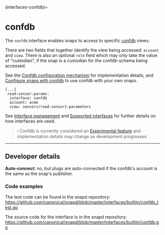 (interfaces-confdb)=
# confdb

The `confdb` interface enables snaps to access to specific  [confdb](/interfaces/confdb) views.

There are two fields that together identify the view being accessed: `account` and `view`. There is also an optional `role` field which may only take the value of "custodian", if the snap is a custodian for the confdb-schema being accessed.

See the [Confdb configuration mechanism](/interfaces/confdb) for implementation details, and [Configure snaps with confdb](/) to use confdb with your own snaps.

```
[...]
 read-sensor-params:
  interface: confdb
  account: acme
  view: sensors/read-sensor1-parameters
```

[comment]: <> (```{tip})

See [Interface management](/) and [Supported interfaces](/interfaces/index) for further details on how interfaces are used.

[comment]: <> (```)

> :information_source: Confdb is currently considered an [Experimental feature](https://forum.snapcraft.io/t/experimental-features/41241) and implementation details may change as development progresses.

---

<h2 id='heading--dev-details'>Developer details </h2>

**Auto-connect**: no, but plugs are auto-connected if the confdb's account is the same as the snap's publisher.

### Code examples

The test code can be found in the snapd repository:</br>https://github.com/canonical/snapd/blob/master/interfaces/builtin/confdb_test.go

The source code for the interface is in the snapd repository:
</br>https://github.com/canonical/snapd/blob/master/interfaces/builtin/confdb.go

